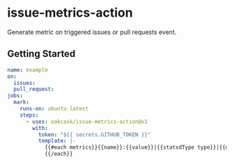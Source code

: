 # issue-metrics-action

Generate metric on triggered issues or pull requests event.

## Getting Started

```yaml
name: example
on:
  issues:
  pull_request:
jobs:
  mark:
    runs-on: ubuntu-latest
    steps:
      - uses: oakcask/issue-metrics-action@v1
        with:
          token: "${{ secrets.GITHUB_TOKEN }}"
          template: |-
            {{#each metrics}}{{name}}:{{value}}|{{statsdType type}}|{{ddtags tags}}
            {{/each}}
```
